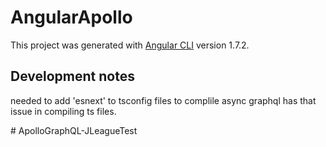 # AngularApollo

This project was generated with [Angular CLI](https://github.com/angular/angular-cli) version 1.7.2.

## Development notes

needed to add 'esnext' to tsconfig files to complile async
graphql has that issue in compiling ts files.

#   A p o l l o G r a p h Q L - J L e a g u e T e s t  
 